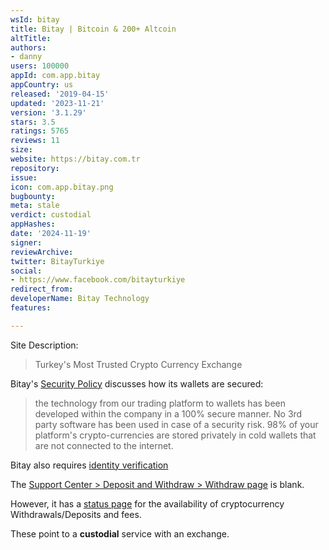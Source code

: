 ```yaml
---
wsId: bitay
title: Bitay | Bitcoin & 200+ Altcoin
altTitle: 
authors:
- danny
users: 100000
appId: com.app.bitay
appCountry: us
released: '2019-04-15'
updated: '2023-11-21'
version: '3.1.29'
stars: 3.5
ratings: 5765
reviews: 11
size: 
website: https://bitay.com.tr
repository: 
issue: 
icon: com.app.bitay.png
bugbounty: 
meta: stale
verdict: custodial
appHashes: 
date: '2024-11-19'
signer: 
reviewArchive: 
twitter: BitayTurkiye
social:
- https://www.facebook.com/bitayturkiye
redirect_from: 
developerName: Bitay Technology
features: 

---
```


Site Description:

> Turkey's Most Trusted Crypto Currency Exchange

Bitay's [Security Policy](https://www.bitay.com/en/security-policy) discusses how its wallets are secured:

> the technology from our trading platform to wallets has been developed within the company in a 100% secure manner. No 3rd party software has been used in case of a security risk. 98% of your platform's crypto-currencies are stored privately in cold wallets that are not connected to the internet.

Bitay also requires [identity verification](https://www.bitay.com/en/how/how-to-do-identity-verification)

The [Support Center > Deposit and Withdraw > Withdraw page](https://www.bitay.com/en/support/deposit-withdraw/withdraw-cryptocurrency-from-bitay) is blank.

However, it has a [status page](https://www.bitay.com/en/status) for the availability of cryptocurrency Withdrawals/Deposits and fees. 

These point to a **custodial** service with an exchange.

